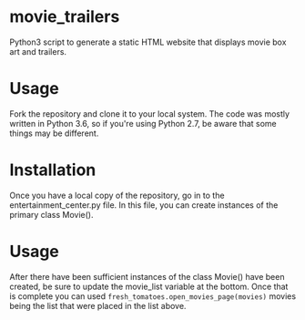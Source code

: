 # movie_trailers
Python3 script to generate a static HTML website that displays movie box art and trailers.

# Usage
Fork the repository and clone it to your local system. The code was mostly written in Python 3.6, so if you're using Python 2.7, be aware that some things
may be different.

# Installation
Once you have a local copy of the repository, go in to the entertainment_center.py file. In this file, you can create instances of the primary class Movie().

# Usage
After there have been sufficient instances of the class Movie() have been created, be sure to update the movie_list variable at the bottom. Once that is complete you can used ```fresh_tomatoes.open_movies_page(movies)``` movies being the list that were placed in the list above.
